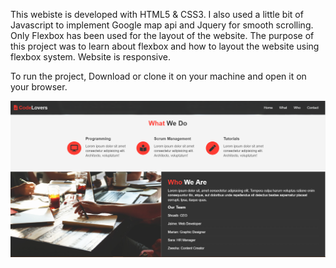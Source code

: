 This webiste is developed with HTML5 & CSS3. I also used a little bit of Javascript to implement Google map api and Jquery for smooth scrolling. Only Flexbox has been used for the layout of the website. The purpose of this project was to learn about flexbox and how to layout the website using flexbox system. Website is responsive.

To run the project, Download or clone it on your machine and open it on your browser.

<img src="img/screenshot.PNG" />